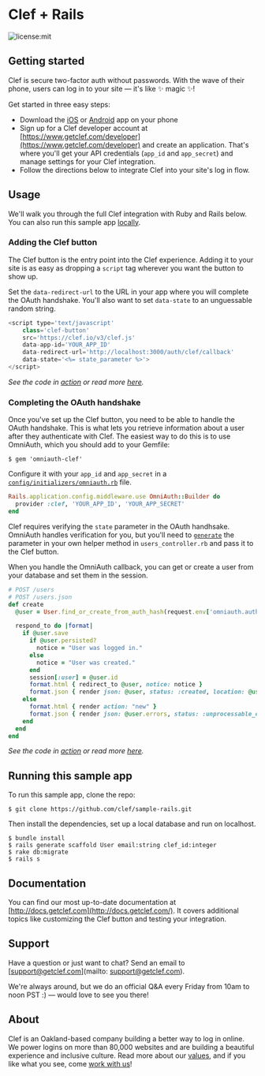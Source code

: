 # Clef + Rails
![license:mit](https://img.shields.io/badge/license-mit-blue.svg)

## Getting started
Clef is secure two-factor auth without passwords. With the wave of their phone, users can log in to your site — it's like :sparkles: magic :sparkles:! 

Get started in three easy steps:
* Download the [iOS](https://itunes.apple.com/us/app/clef/id558706348) or [Android](https://play.google.com/store/apps/details?id=io.clef&hl=en) app on your phone 
* Sign up for a Clef developer account at [https://www.getclef.com/developer](https://www.getclef.com/developer) and create an application. That's where you'll get your API credentials (`app_id` and `app_secret`) and manage settings for your Clef integration.
* Follow the directions below to integrate Clef into your site's log in flow. 

## Usage
We'll walk you through the full Clef integration with Ruby and Rails below. You can also run this sample app [locally](#running-this-sample-app).

### Adding the Clef button

The Clef button is the entry point into the Clef experience. Adding it to your site is as easy as dropping a `script` tag wherever you want the button to show up. 

Set the `data-redirect-url` to the URL in your app where you will complete the OAuth handshake. You'll also want to set `data-state` to an unguessable random string. <br>

```javascript
<script type='text/javascript' 
    class='clef-button' 
    src='https://clef.io/v3/clef.js' 
    data-app-id='YOUR_APP_ID' 
    data-redirect-url='http://localhost:3000/auth/clef/callback' 
    data-state='<%= state_parameter %>'>
</script>
```
*See the code in [action](/app/views/users/new.html.erb#L3) or read more [here](http://docs.getclef.com/v1.0/docs/adding-the-clef-button).*<br>

### Completing the OAuth handshake
Once you've set up the Clef button, you need to be able to handle the OAuth handshake. This is what lets you retrieve information about a user after they authenticate with Clef. The easiest way to do this is to use OmniAuth, which you should add to your Gemfile:

`$ gem 'omniauth-clef'`

Configure it with your `app_id` and `app_secret` in a <code><a href="/config/initializers/omniauth.rb#L1-L3" target="_blank">config/initializers/omniauth.rb</a></code> file.

```ruby
Rails.application.config.middleware.use OmniAuth::Builder do
  provider :clef, 'YOUR_APP_ID', 'YOUR_APP_SECRET'
end
```

Clef requires verifying the `state` parameter in the OAuth handhsake. OmniAuth handles verification for you, but you'll need to <code><a href="/app/controllers/users_controller.rb#L101-L103" target="_blank">generate</a></code> the parameter in your own helper method in `users_controller.rb` and pass it to the Clef button.

When you handle the OmniAuth callback, you can get or create a user from your database and set them in the session. 

```ruby
# POST /users
# POST /users.json
def create
  @user = User.find_or_create_from_auth_hash(request.env['omniauth.auth'])

  respond_to do |format|
    if @user.save
      if @user.persisted?
        notice = "User was logged in."
      else
        notice = "User was created."
      end
      session[:user] = @user.id
      format.html { redirect_to @user, notice: notice }
      format.json { render json: @user, status: :created, location: @user }
    else
      format.html { render action: "new" }
      format.json { render json: @user.errors, status: :unprocessable_entity }
    end
  end
end
```
*See the code in [action](/app/controllers/users_controller.rb#L44-L64) or read more [here](http://docs.getclef.com/v1.0/docs/authenticating-users).*<br>

## Running this sample app 
To run this sample app, clone the repo:

```
$ git clone https://github.com/clef/sample-rails.git
```

Then install the dependencies, set up a local database and run on localhost.
```
$ bundle install
$ rails generate scaffold User email:string clef_id:integer
$ rake db:migrate
$ rails s 
```

## Documentation
You can find our most up-to-date documentation at [http://docs.getclef.com](http://docs.getclef.com/). It covers additional topics like customizing the Clef button and testing your integration.

## Support
Have a question or just want to chat? Send an email to [support@getclef.com](mailto: support@getclef.com).

We're always around, but we do an official Q&A every Friday from 10am to noon PST :) — would love to see you there! 

## About 
Clef is an Oakland-based company building a better way to log in online. We power logins on more than 80,000 websites and are building a beautiful experience and inclusive culture. Read more about our [values](https://getclef.com/values), and if you like what you see, come [work with us](https://getclef.com/jobs)!

